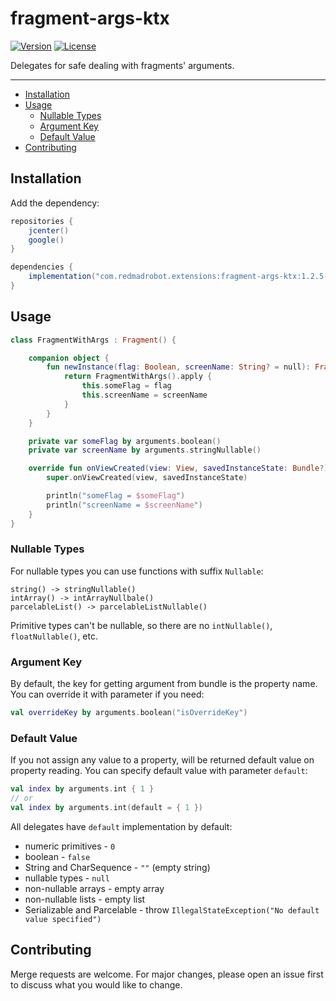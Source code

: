 # fragment-args-ktx <GitHub path="RedMadRobot/redmadrobot-android-ktx/tree/main/fragment-args-ktx"/>
[![Version](https://img.shields.io/bintray/v/redmadrobot-opensource/android/fragment-args-ktx?style=flat-square)][bintray] [![License](https://img.shields.io/github/license/RedMadRobot/redmadrobot-android-ktx?style=flat-square)][license]

Delegates for safe dealing with fragments' arguments.

---
<!-- START doctoc generated TOC please keep comment here to allow auto update -->
<!-- DON'T EDIT THIS SECTION, INSTEAD RE-RUN doctoc TO UPDATE -->


- [Installation](#installation)
- [Usage](#usage)
  - [Nullable Types](#nullable-types)
  - [Argument Key](#argument-key)
  - [Default Value](#default-value)
- [Contributing](#contributing)

<!-- END doctoc generated TOC please keep comment here to allow auto update -->

## Installation

Add the dependency:
```groovy
repositories {
    jcenter()
    google()
}

dependencies {
    implementation("com.redmadrobot.extensions:fragment-args-ktx:1.2.5-0")
}
```

## Usage

```kotlin
class FragmentWithArgs : Fragment() {

    companion object {
        fun newInstance(flag: Boolean, screenName: String? = null): Fragment {
            return FragmentWithArgs().apply { 
                this.someFlag = flag
                this.screenName = screenName
            }
        }
    }

    private var someFlag by arguments.boolean()
    private var screenName by arguments.stringNullable()

    override fun onViewCreated(view: View, savedInstanceState: Bundle?) {
        super.onViewCreated(view, savedInstanceState)

        println("someFlag = $someFlag")
        println("screenName = $screenName")
    }
}
```

### Nullable Types

For nullable types you can use functions with suffix `Nullable`:
```
string() -> stringNullable()
intArray() -> intArrayNullbale()
parcelableList() -> parcelableListNullable()
```

Primitive types can't be nullable, so there are no `intNullable()`, `floatNullable()`, etc.

### Argument Key

By default, the key for getting argument from bundle is the property name.
You can override it with parameter if you need:
```kotlin
val overrideKey by arguments.boolean("isOverrideKey")
```

### Default Value

If you not assign any value to a property, will be returned default value on property reading.
You can specify default value with parameter `default`:
```kotlin
val index by arguments.int { 1 }
// or
val index by arguments.int(default = { 1 })
```

All delegates have `default` implementation by default:
- numeric primitives - `0`
- boolean - `false`
- String and CharSequence - `""` (empty string)
- nullable types - `null`
- non-nullable arrays - empty array
- non-nullable lists - empty list
- Serializable and Parcelable - throw `IllegalStateException("No default value specified")`

## Contributing
Merge requests are welcome.
For major changes, please open an issue first to discuss what you would like to change.

[bintray]: https://bintray.com/redmadrobot-opensource/android/fragment-args-ktx
[license]: https://git.redmadrobot.com/android-research/knowledge/blob/master/LICENSE
